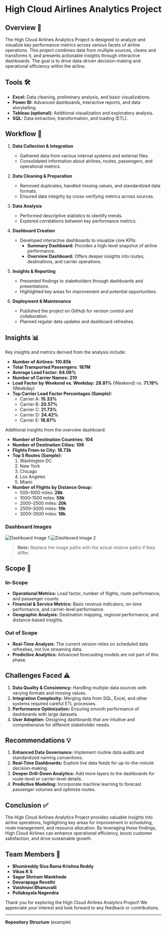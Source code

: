 # High Cloud Airlines Analytics Project

## Overview 🚀
The High Cloud Airlines Analytics Project is designed to analyze and visualize key performance metrics across various facets of airline operations. This project combines data from multiple sources, cleans and transforms it, and presents actionable insights through interactive dashboards. The goal is to drive data-driven decision-making and operational efficiency within the airline.

## Tools 🛠️
- **Excel:** Data cleaning, preliminary analysis, and basic visualizations.
- **Power BI:** Advanced dashboards, interactive reports, and data storytelling.
- **Tableau (optional):** Additional visualization and exploratory analysis.
- **SQL:** Data extraction, transformation, and loading (ETL).

## Workflow 🔄
1. **Data Collection & Integration**  
   - Gathered data from various internal systems and external files.
   - Consolidated information about airlines, routes, passengers, and operational metrics.

2. **Data Cleaning & Preparation**  
   - Removed duplicates, handled missing values, and standardized data formats.
   - Ensured data integrity by cross-verifying metrics across sources.

3. **Data Analysis**  
   - Performed descriptive statistics to identify trends.
   - Explored correlations between key performance metrics.

4. **Dashboard Creation**  
   - Developed interactive dashboards to visualize core KPIs:
     - **Summary Dashboard:** Provides a high-level snapshot of airline performance.
     - **Overview Dashboard:** Offers deeper insights into routes, destinations, and carrier operations.

5. **Insights & Reporting**  
   - Presented findings to stakeholders through dashboards and presentations.
   - Highlighted key areas for improvement and potential opportunities.

6. **Deployment & Maintenance**  
   - Published the project on GitHub for version control and collaboration.
   - Planned regular data updates and dashboard refreshes.

## Insights 📊
Key insights and metrics derived from the analysis include:
- **Number of Airlines:** **110.85k**  
- **Total Transported Passengers:** **187M**  
- **Average Load Factor:** **64.06%**  
- **Number of Carrier Names:** **210**  
- **Load Factor by Weekend vs. Weekday:** **28.81%** (Weekend) vs. **71.19%** (Weekday)  
- **Top Carrier Load Factor Percentages (Sample):**  
  - Carrier A: **15.33%**  
  - Carrier B: **20.57%**  
  - Carrier C: **21.73%**  
  - Carrier D: **24.42%**  
  - Carrier E: **18.87%**

Additional insights from the overview dashboard:
- **Number of Destination Countries:** **104**  
- **Number of Destination Cities:** **106**  
- **Flights From-to City:** **18.73k**  
- **Top 5 Routes (Sample):**  
  1. Washington DC  
  2. New York  
  3. Chicago  
  4. Los Angeles  
  5. Miami  
- **Number of Flights by Distance Group:**  
  - 500–1000 miles: **28k**  
  - 1000–1500 miles: **58k**  
  - 2000–2500 miles: **20k**  
  - 2500–3000 miles: **19k**  
  - 3000–3500 miles: **18k**



### Dashboard Images
![Dashboard Image 1](./Screenshot%20(265).png)
![Dashboard Image 2](./Screenshot%20(266).png)

> **Note:** Replace the image paths with the actual relative paths if they differ.

## Scope 🎯
### In-Scope
- **Operational Metrics:** Load factor, number of flights, route performance, and passenger counts.  
- **Financial & Service Metrics:** Basic revenue indicators, on-time performance, and carrier-level performance.  
- **Geographic Analysis:** Destination mapping, regional performance, and distance-based insights.

### Out of Scope
- **Real-Time Analysis:** The current version relies on scheduled data refreshes, not live streaming data.  
- **Predictive Analytics:** Advanced forecasting models are not part of this phase.

## Challenges Faced ⚠️
1. **Data Quality & Consistency:** Handling multiple data sources with varying formats and missing values.
2. **Integration Complexity:** Merging data from SQL, Excel, and other systems required careful ETL processes.
3. **Performance Optimization:** Ensuring smooth performance of dashboards with large datasets.
4. **User Adoption:** Designing dashboards that are intuitive and comprehensive for different stakeholder needs.

## Recommendations 💡
1. **Enhanced Data Governance:** Implement routine data audits and standardized naming conventions.
2. **Real-Time Dashboards:** Explore live data feeds for up-to-the-minute decision-making.
3. **Deeper Drill-Down Analytics:** Add more layers to the dashboards for route-level or carrier-level details.
4. **Predictive Modeling:** Incorporate machine learning to forecast passenger volumes and optimize routes.

## Conclusion ✅
The High Cloud Airlines Analytics Project provides valuable insights into airline operations, highlighting key areas for improvement in scheduling, route management, and resource allocation. By leveraging these findings, High Cloud Airlines can enhance operational efficiency, boost customer satisfaction, and drive sustainable growth.

## Team Members 👥
- **Bhumireddy Siva Rama Krishna Reddy**  
- **Vikas K S**  
- **Sagar Shriram Wankhede**  
- **Devarapaga Revathi**  
- **Vaishnavi Bhanuvalli**  
- **Pollakayala Nagendra**

Thank you for exploring the High Cloud Airlines Analytics Project! We appreciate your interest and look forward to any feedback or contributions.

---

**Repository Structure** (example)
